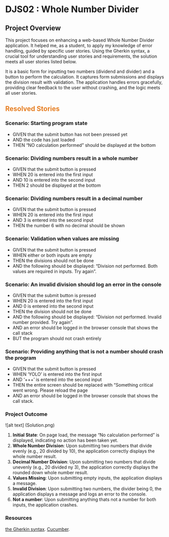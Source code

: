 # DJS02 : Whole Number Divider

## Project Overview

This project focuses on enhancing a web-based Whole Number Divider application. It helped me, as a student, to apply my knowledge of error handling, guided by specific user stories. Using the Gherkin syntax, a crucial tool for understanding user stories and requirements, the solution meets all user stories listed below. 

It is a basic form for inputting two numbers (dividend and divider) and a button to perform the calculation. It captures form submissions and displays the division result with validation. The application handles errors gracefully, providing clear feedback to the user without crashing, and the logic meets all user stories.


<h2 style="color:#e67e22">Resolved Stories</h2>

### Scenario: Starting program state

- GIVEN that the submit button has not been pressed yet
- AND the code has just loaded
- THEN “NO calculation performed” should be displayed at the bottom

### Scenario: Dividing numbers result in a whole number

- GIVEN that the submit button is pressed
- WHEN 20 is entered into the first input
- AND 10 is entered into the second input
- THEN 2 should be displayed at the bottom

### Scenario: Dividing numbers result in a decimal number

- GIVEN that the submit button is pressed
- WHEN 20 is entered into the first input
- AND 3 is entered into the second input
- THEN the number 6 with no decimal should be shown
 

### Scenario: Validation when values are missing

- GIVEN that the submit button is pressed
- WHEN either or both inputs are empty
- THEN the divisions should not be done
- AND the following should be displayed: “Division not performed. Both values are required in inputs. Try again”.
 

### Scenario: An invalid division should log an error in the console

- GIVEN that the submit button is pressed
- WHEN 20 is entered into the first input
- AND 0 is entered into the second input
- THEN the division should not be done
- AND the following should be displayed: “Division not performed. Invalid number provided. Try again”.
- AND an error should be logged in the browser console that shows the call stack
- BUT the program should not crash entirely
 

### Scenario: Providing anything that is not a number should crash the program

- GIVEN that the submit button is pressed
- WHEN ‘YOLO’ is entered into the first input
- AND ‘+++’ is entered into the second input
- THEN the entire screen should be replaced with “Something critical went wrong. Please reload the page
- AND an error should be logged in the browser console that shows the call stack.

### Project Outcome

![alt text] (Solution.png)

1. **Initial State**: On page load, the message “No calculation performed” is displayed, indicating no action has been taken yet.
2. **Whole Number Division**: Upon submitting two numbers that divide evenly (e.g., 20 divided by 10), the application correctly displays the whole number result.
3. **Decimal Number Division**: Upon submitting two numbers that divide unevenly (e.g., 20 divided ny 3), the application correctly displays the rounded down whole number result.
4. **Values Missing**: Upon submitting empty inputs, the application displays a message.
5. **Invalid Division**: Upon submitting two numbers, the divider being 0, the application displays a message and logs an error to the console.
6. **Not a number**: Upon submitting anything thats not a number for both inputs, the application crashes.

### Resources

[the Gherkin syntax](https://docs.behat.org/en/v2.5/guides/1.gherkin.html). 
[Cucumber](https://cucumber.io/docs/gherkin/reference/).